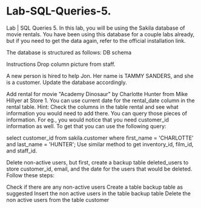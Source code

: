 # Lab-SQL-Queries-5.
Lab | SQL Queries 5.
In this lab, you will be using the Sakila database of movie rentals. You have been using this database for a couple labs already, but if you need to get the data again, refer to the official installation link.

The database is structured as follows: DB schema




Instructions
Drop column picture from staff.

A new person is hired to help Jon. Her name is TAMMY SANDERS, and she is a customer. Update the database accordingly.

Add rental for movie "Academy Dinosaur" by Charlotte Hunter from Mike Hillyer at Store 1. You can use current date for the rental_date column in the rental table. Hint: Check the columns in the table rental and see what information you would need to add there. You can query those pieces of information. For eg., you would notice that you need customer_id information as well. To get that you can use the following query:

select customer_id from sakila.customer
where first_name = 'CHARLOTTE' and last_name = 'HUNTER';
Use similar method to get inventory_id, film_id, and staff_id.

Delete non-active users, but first, create a backup table deleted_users to store customer_id, email, and the date for the users that would be deleted. Follow these steps:

Check if there are any non-active users
Create a table backup table as suggested
Insert the non active users in the table backup table
Delete the non active users from the table customer
